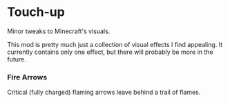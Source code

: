 # Touch-up

Minor tweaks to Minecraft's visuals.

This mod is pretty much just a collection of visual effects I find appealing.
It currently contains only one effect, but there will probably be more in the future.

### Fire Arrows

Critical (fully charged) flaming arrows leave behind a trail of flames.